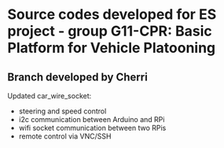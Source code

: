 # Source codes developed for ES project - group G11-CPR: Basic Platform for Vehicle Platooning
## Branch developed by Cherri

Updated car_wire_socket:
- steering and speed control
- i2c communication between Arduino and RPi
- wifi socket communication between two RPis
- remote control via VNC/SSH




